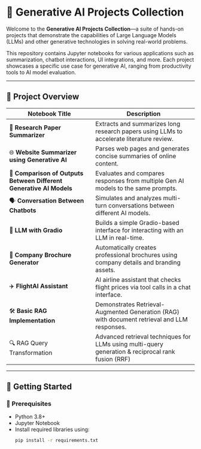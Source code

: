 # 🧠 Generative AI Projects Collection

Welcome to the **Generative AI Projects Collection**—a suite of hands-on projects that demonstrate the capabilities of Large Language Models (LLMs) and other generative technologies in solving real-world problems.

This repository contains Jupyter notebooks for various applications such as summarization, chatbot interactions, UI integrations, and more. Each project showcases a specific use case for generative AI, ranging from productivity tools to AI model evaluation.

---

## 📁 Project Overview

| Notebook Title | Description |
|----------------|-------------|
| 📄 **Research Paper Summarizer** | Extracts and summarizes long research papers using LLMs to accelerate literature review. |
| 🌐 **Website Summarizer using Generative AI** | Parses web pages and generates concise summaries of online content. |
| 🤖 **Comparison of Outputs Between Different Generative AI Models** | Evaluates and compares responses from multiple Gen AI models to the same prompts. |
| 🗣️ **Conversation Between Chatbots** | Simulates and analyzes multi-turn conversations between different AI models. |
| 🧪 **LLM with Gradio** | Builds a simple Gradio-based interface for interacting with an LLM in real-time. |
| 🏢 **Company Brochure Generator** | Automatically creates professional brochures using company details and branding assets. |
| ✈️ **FlightAI Assistant** | AI airline assistant that checks flight prices via tool calls in a chat interface. |
| 🛠️ **Basic RAG Implementation** | Demonstrates Retrieval-Augmented Generation (RAG) with document retrieval and LLM responses. |
| 🔍 RAG Query Transformation | Advanced retrieval techniques for LLMs using multi-query generation & reciprocal rank fusion (RRF) |


---

## 🚀 Getting Started

### 🔧 Prerequisites

- Python 3.8+
- Jupyter Notebook
- Install required libraries using:
  ```bash
  pip install -r requirements.txt
